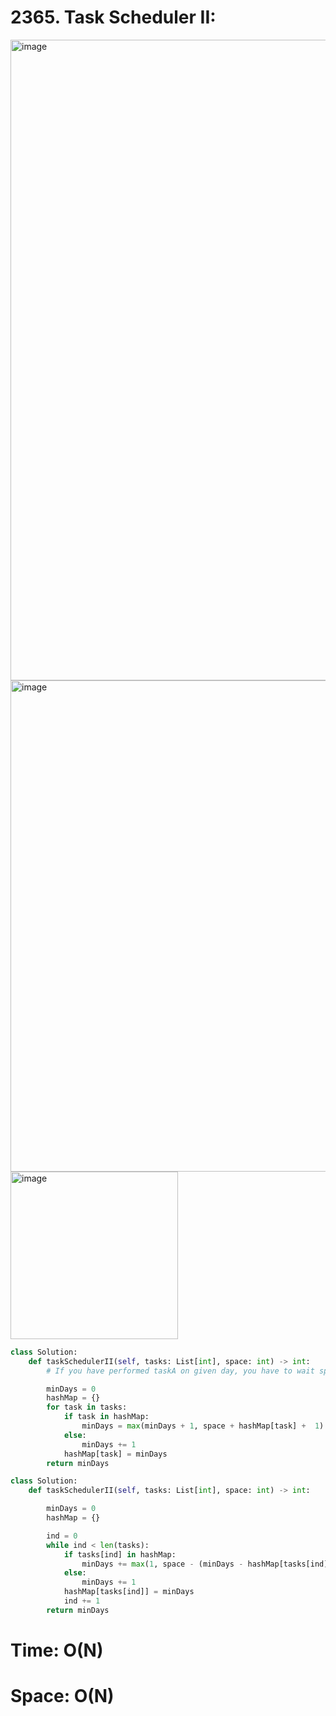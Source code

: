 # 2365. Task Scheduler II:

<img width="1025" alt="image" src="https://github.com/jatinbhutka/LeetCode-2022/assets/35987583/8279312d-c912-4995-b8bc-d6e003d98dac">
<img width="786" alt="image" src="https://github.com/jatinbhutka/LeetCode-2022/assets/35987583/3fe32c15-7565-42af-8c36-bf9702760285">
<img width="268" alt="image" src="https://github.com/jatinbhutka/LeetCode-2022/assets/35987583/fbd70745-bf6f-4d3d-8543-f7eeb557bd46">

```py
class Solution:
    def taskSchedulerII(self, tasks: List[int], space: int) -> int:
        # If you have performed taskA on given day, you have to wait space days to perform task again.

        minDays = 0
        hashMap = {}
        for task in tasks:
            if task in hashMap:
                minDays = max(minDays + 1, space + hashMap[task] +  1)
            else:
                minDays += 1
            hashMap[task] = minDays
        return minDays
```

```python
class Solution:
    def taskSchedulerII(self, tasks: List[int], space: int) -> int:

        minDays = 0
        hashMap = {}

        ind = 0
        while ind < len(tasks):
            if tasks[ind] in hashMap:
                minDays += max(1, space - (minDays - hashMap[tasks[ind]]) +  1)
            else:
                minDays += 1
            hashMap[tasks[ind]] = minDays
            ind += 1
        return minDays    
```

# Time: O(N)
# Space: O(N)
